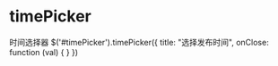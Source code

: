 # timePicker
时间选择器
$('#timePicker').timePicker({
      title: "选择发布时间",
      onClose: function (val) {
      }
  })
